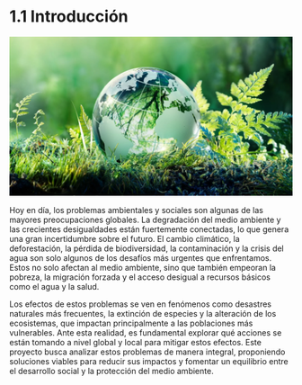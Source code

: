 # 1.1 Introducción
![sostenibilidad](img/sostenibilidad.webp)

Hoy en día, los problemas ambientales y sociales son algunas de las mayores preocupaciones globales.
La degradación del medio ambiente y las crecientes desigualdades están fuertemente conectadas, lo que genera una gran incertidumbre sobre el futuro. El cambio climático, la deforestación, la pérdida de biodiversidad, la contaminación y la crisis del agua son solo algunos de los desafíos más urgentes que enfrentamos. 
Estos no solo afectan al medio ambiente, sino que también empeoran la pobreza, la migración forzada y el acceso desigual a recursos básicos como el agua y la salud.

Los efectos de estos problemas se ven en fenómenos como desastres naturales más frecuentes, la extinción de especies y la alteración de los ecosistemas, que impactan principalmente a las poblaciones más vulnerables. 
Ante esta realidad, es fundamental explorar qué acciones se están tomando a nivel global y local para mitigar estos efectos. Este proyecto busca analizar estos problemas de manera integral, proponiendo soluciones viables para reducir sus impactos y fomentar un equilibrio entre el desarrollo social y la protección del medio ambiente.
